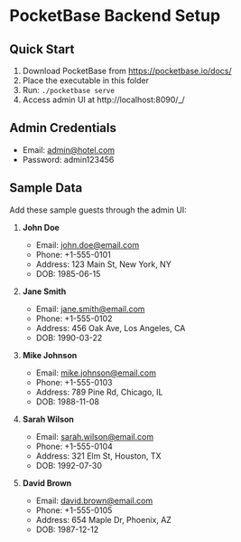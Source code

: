 # PocketBase Backend Setup

## Quick Start

1. Download PocketBase from https://pocketbase.io/docs/
2. Place the executable in this folder
3. Run: `./pocketbase serve`
4. Access admin UI at http://localhost:8090/_/

## Admin Credentials
- Email: admin@hotel.com
- Password: admin123456

## Sample Data

Add these sample guests through the admin UI:

1. **John Doe**
   - Email: john.doe@email.com
   - Phone: +1-555-0101
   - Address: 123 Main St, New York, NY
   - DOB: 1985-06-15

2. **Jane Smith**
   - Email: jane.smith@email.com
   - Phone: +1-555-0102
   - Address: 456 Oak Ave, Los Angeles, CA
   - DOB: 1990-03-22

3. **Mike Johnson**
   - Email: mike.johnson@email.com
   - Phone: +1-555-0103
   - Address: 789 Pine Rd, Chicago, IL
   - DOB: 1988-11-08

4. **Sarah Wilson**
   - Email: sarah.wilson@email.com
   - Phone: +1-555-0104
   - Address: 321 Elm St, Houston, TX
   - DOB: 1992-07-30

5. **David Brown**
   - Email: david.brown@email.com
   - Phone: +1-555-0105
   - Address: 654 Maple Dr, Phoenix, AZ
   - DOB: 1987-12-12
